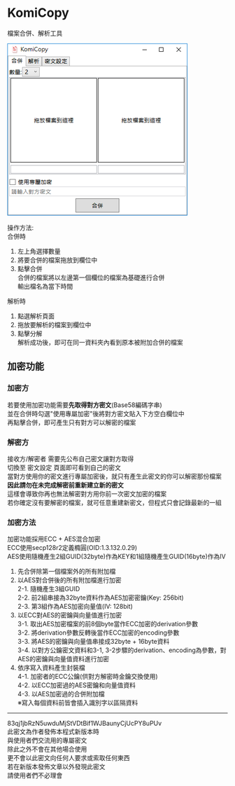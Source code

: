 # KomiCopy
檔案合併、解析工具

![](https://raw.githubusercontent.com/dghkd/KomiCopy/master/preview1.png)

操作方法:  
合併時  
1. 左上角選擇數量  
2. 將要合併的檔案拖放到欄位中  
3. 點擊合併    
合併的檔案將以左邊第一個欄位的檔案為基礎進行合併  
輸出檔名為當下時間

解析時  
1. 點選解析頁面  
2. 拖放要解析的檔案到欄位中  
3. 點擊分解  
解析成功後，即可在同一資料夾內看到原本被附加合併的檔案  

## 加密功能  
### 加密方  
若要使用加密功能需要**先取得對方密文**(Base58編碼字串)  
並在合併時勾選"使用專屬加密"後將對方密文貼入下方空白欄位中  
再點擊合併，即可產生只有對方可以解密的檔案  

### 解密方  
接收方/解密者 需要先公布自己密文讓對方取得  
切換至 密文設定 頁面即可看到自己的密文  
當對方使用你的密文進行專屬加密後，就只有產生此密文的你可以解密那份檔案  
**因此請勿在未完成解密前重新建立新的密文**  
這樣會導致你再也無法解密對方用你前一次密文加密的檔案  
若你確定沒有要解密的檔案，就可任意重建新密文，但程式只會記錄最新的一組  

### 加密方法  
加密功能採用ECC + AES混合加密  
ECC使用secp128r2定義橢圓(OID:1.3.132.0.29)  
AES使用隨機產生2組GUID(32byte)作為KEY和1組隨機產生GUID(16byte)作為IV

1. 先合併除第一個檔案外的所有附加檔  
2. 以AES對合併後的所有附加檔進行加密  
	2-1. 隨機產生3組GUID  
	2-2. 前2組串接為32byte資料作為AES加密密鑰(Key: 256bit)  
	2-3. 第3組作為AES加密向量值(IV: 128bit)  
3. 以ECC對AES的密鑰與向量值進行加密  
	3-1. 取出AES加密檔案的前8個byte當作ECC加密的derivation參數  
	3-2. 將derivation參數反轉後當作ECC加密的encoding參數  
	3-3. 將AES的密鑰與向量值串接成32byte + 16byte資料  
	3-4. 以對方公鑰密文資料和3-1, 3-2步驟的derivation、encoding為參數，對AES的密鑰與向量值資料進行加密  
4. 依序寫入資料產生封裝檔  
	4-1. 加密者的ECC公鑰(供對方解密時金鑰交換使用)  
	4-2. 以ECC加密過的AES密鑰和向量值資料  
	4-3. 以AES加密過的合併附加檔  
※寫入每個資料前皆會插入識別字以區隔資料  

----------

83qj1jbRzN5uwduMjStVDtBif1WJBaunyCjUcPY8uPUv  
此密文為作者發佈本程式新版本時  
與使用者們交流用的專屬密文  
除此之外不會在其他場合使用  
更不會以此密文向任何人要求或索取任何東西  
若在新版本發佈文章以外發現此密文  
請使用者們不必理會  

